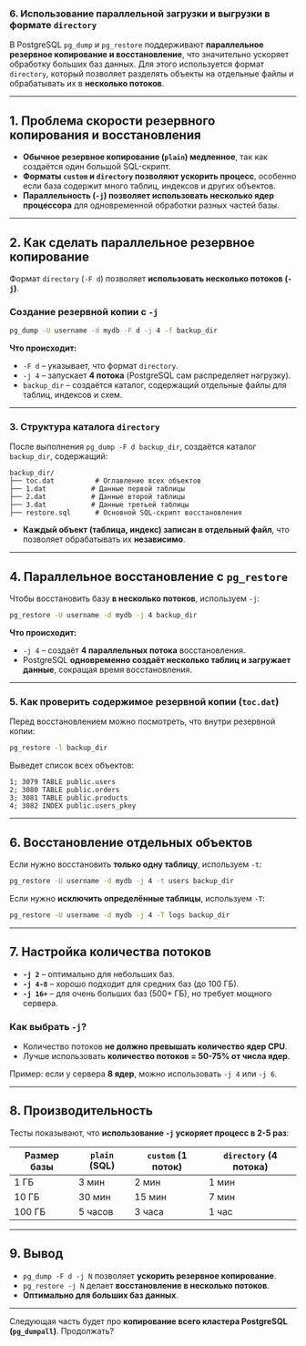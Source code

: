 ### 6. **Использование параллельной загрузки и выгрузки в формате `directory`**

В PostgreSQL `pg_dump` и `pg_restore` поддерживают **параллельное резервное копирование и восстановление**, что значительно ускоряет обработку больших баз данных. Для этого используется формат `directory`, который позволяет разделять объекты на отдельные файлы и обрабатывать их в **несколько потоков**.

---

## **1. Проблема скорости резервного копирования и восстановления**

- **Обычное резервное копирование (`plain`) медленное**, так как создаётся один большой SQL-скрипт.
- **Форматы `custom` и `directory` позволяют ускорить процесс**, особенно если база содержит много таблиц, индексов и других объектов.
- **Параллельность (`-j`) позволяет использовать несколько ядер процессора** для одновременной обработки разных частей базы.

---

## **2. Как сделать параллельное резервное копирование**

Формат `directory` (`-F d`) позволяет **использовать несколько потоков (`-j`)**.

### **Создание резервной копии с `-j`**

```sh
pg_dump -U username -d mydb -F d -j 4 -f backup_dir
```

**Что происходит:**

- `-F d` – указывает, что формат `directory`.
- `-j 4` – запускает **4 потока** (PostgreSQL сам распределяет нагрузку).
- `backup_dir` – создаётся каталог, содержащий отдельные файлы для таблиц, индексов и схем.

---

### **3. Структура каталога `directory`**

После выполнения `pg_dump -F d backup_dir`, создаётся каталог `backup_dir`, содержащий:

```
backup_dir/
├── toc.dat          # Оглавление всех объектов
├── 1.dat           # Данные первой таблицы
├── 2.dat           # Данные второй таблицы
├── 3.dat           # Данные третьей таблицы
├── restore.sql      # Основной SQL-скрипт восстановления
```

- **Каждый объект (таблица, индекс) записан в отдельный файл**, что позволяет обрабатывать их **независимо**.

---

## **4. Параллельное восстановление с `pg_restore`**

Чтобы восстановить базу **в несколько потоков**, используем `-j`:

```sh
pg_restore -U username -d mydb -j 4 backup_dir
```

**Что происходит:**

- `-j 4` – создаёт **4 параллельных потока** восстановления.
- PostgreSQL **одновременно создаёт несколько таблиц и загружает данные**, сокращая время восстановления.

---

### **5. Как проверить содержимое резервной копии (`toc.dat`)**

Перед восстановлением можно посмотреть, что внутри резервной копии:

```sh
pg_restore -l backup_dir
```

Выведет список всех объектов:

```
1; 3079 TABLE public.users
2; 3080 TABLE public.orders
3; 3081 TABLE public.products
4; 3082 INDEX public.users_pkey
```

---

## **6. Восстановление отдельных объектов**

Если нужно восстановить **только одну таблицу**, используем `-t`:

```sh
pg_restore -U username -d mydb -j 4 -t users backup_dir
```

Если нужно **исключить определённые таблицы**, используем `-T`:

```sh
pg_restore -U username -d mydb -j 4 -T logs backup_dir
```

---

## **7. Настройка количества потоков**

- **`-j 2`** – оптимально для небольших баз.
- **`-j 4-8`** – хорошо подходит для средних баз (до 100 ГБ).
- **`-j 16+`** – для очень больших баз (500+ ГБ), но требует мощного сервера.

### **Как выбрать `-j`?**

- Количество потоков **не должно превышать количество ядер CPU**.
- Лучше использовать **количество потоков = 50-75% от числа ядер**.

Пример: если у сервера **8 ядер**, можно использовать `-j 4` или `-j 6`.

---

## **8. Производительность**

Тесты показывают, что **использование `-j` ускоряет процесс в 2-5 раз**:

|Размер базы|`plain` (SQL)|`custom` (1 поток)|`directory` (4 потока)|
|---|---|---|---|
|1 ГБ|3 мин|2 мин|1 мин|
|10 ГБ|30 мин|15 мин|7 мин|
|100 ГБ|5 часов|3 часа|1 час|

---

## **9. Вывод**

- `pg_dump -F d -j N` позволяет **ускорить резервное копирование**.
- `pg_restore -j N` делает **восстановление в несколько потоков**.
- **Оптимально для больших баз данных**.

---

Следующая часть будет про **копирование всего кластера PostgreSQL (`pg_dumpall`)**. Продолжать?
